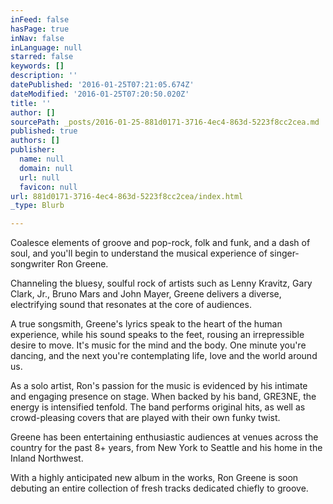 ```yaml
---
inFeed: false
hasPage: true
inNav: false
inLanguage: null
starred: false
keywords: []
description: ''
datePublished: '2016-01-25T07:21:05.674Z'
dateModified: '2016-01-25T07:20:50.020Z'
title: ''
author: []
sourcePath: _posts/2016-01-25-881d0171-3716-4ec4-863d-5223f8cc2cea.md
published: true
authors: []
publisher:
  name: null
  domain: null
  url: null
  favicon: null
url: 881d0171-3716-4ec4-863d-5223f8cc2cea/index.html
_type: Blurb

---
```

Coalesce elements of groove and pop-rock, folk and funk, and a dash of soul, and you'll begin to understand the musical experience of singer-songwriter Ron Greene.

Channeling the bluesy, soulful rock of artists such as Lenny Kravitz, Gary Clark, Jr., Bruno Mars and John Mayer, Greene delivers a diverse, electrifying sound that resonates at the core of audiences.

A true songsmith, Greene's lyrics speak to the heart of the human experience, while his sound speaks to the feet, rousing an irrepressible desire to move. It's music for the mind and the body. One minute you're dancing, and the next you're contemplating life, love and the world around us.

As a solo artist, Ron's passion for the music is evidenced by his intimate and engaging presence on stage. When backed by his band, GRE3NE, the energy is intensified tenfold. The band performs original hits, as well as crowd-pleasing covers that are played with their own funky twist.

Greene has been entertaining enthusiastic audiences at venues across the country for the past 8+ years, from New York to Seattle and his home in the Inland Northwest.

With a highly anticipated new album in the works, Ron Greene is soon debuting an entire collection of fresh tracks dedicated chiefly to groove.